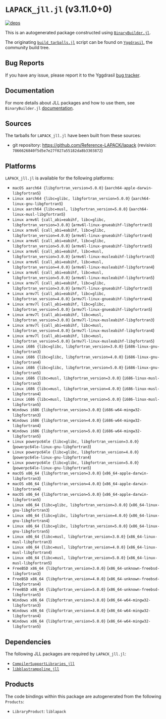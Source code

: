 # `LAPACK_jll.jl` (v3.11.0+0)

[![deps](https://juliahub.com/docs/LAPACK_jll/deps.svg)](https://juliahub.com/ui/Packages/LAPACK_jll/KGp1v?page=2)

This is an autogenerated package constructed using [`BinaryBuilder.jl`](https://github.com/JuliaPackaging/BinaryBuilder.jl).

The originating [`build_tarballs.jl`](https://github.com/JuliaPackaging/Yggdrasil/blob/c9f9e282b1d0d70ac56129ef94eb721f6375a950/L/LAPACK/LAPACK/build_tarballs.jl) script can be found on [`Yggdrasil`](https://github.com/JuliaPackaging/Yggdrasil/), the community build tree.

## Bug Reports

If you have any issue, please report it to the Yggdrasil [bug tracker](https://github.com/JuliaPackaging/Yggdrasil/issues).

## Documentation

For more details about JLL packages and how to use them, see `BinaryBuilder.jl` [documentation](https://docs.binarybuilder.org/stable/jll/).

## Sources

The tarballs for `LAPACK_jll.jl` have been built from these sources:

* git repository: https://github.com/Reference-LAPACK/lapack (revision: `7866626840f5d5e7e27f027a55182da8b3303872`)

## Platforms

`LAPACK_jll.jl` is available for the following platforms:

* `macOS aarch64 {libgfortran_version=5.0.0}` (`aarch64-apple-darwin-libgfortran5`)
* `Linux aarch64 {libc=glibc, libgfortran_version=5.0.0}` (`aarch64-linux-gnu-libgfortran5`)
* `Linux aarch64 {libc=musl, libgfortran_version=5.0.0}` (`aarch64-linux-musl-libgfortran5`)
* `Linux armv6l {call_abi=eabihf, libc=glibc, libgfortran_version=3.0.0}` (`armv6l-linux-gnueabihf-libgfortran3`)
* `Linux armv6l {call_abi=eabihf, libc=glibc, libgfortran_version=4.0.0}` (`armv6l-linux-gnueabihf-libgfortran4`)
* `Linux armv6l {call_abi=eabihf, libc=glibc, libgfortran_version=5.0.0}` (`armv6l-linux-gnueabihf-libgfortran5`)
* `Linux armv6l {call_abi=eabihf, libc=musl, libgfortran_version=3.0.0}` (`armv6l-linux-musleabihf-libgfortran3`)
* `Linux armv6l {call_abi=eabihf, libc=musl, libgfortran_version=4.0.0}` (`armv6l-linux-musleabihf-libgfortran4`)
* `Linux armv6l {call_abi=eabihf, libc=musl, libgfortran_version=5.0.0}` (`armv6l-linux-musleabihf-libgfortran5`)
* `Linux armv7l {call_abi=eabihf, libc=glibc, libgfortran_version=3.0.0}` (`armv7l-linux-gnueabihf-libgfortran3`)
* `Linux armv7l {call_abi=eabihf, libc=glibc, libgfortran_version=4.0.0}` (`armv7l-linux-gnueabihf-libgfortran4`)
* `Linux armv7l {call_abi=eabihf, libc=glibc, libgfortran_version=5.0.0}` (`armv7l-linux-gnueabihf-libgfortran5`)
* `Linux armv7l {call_abi=eabihf, libc=musl, libgfortran_version=3.0.0}` (`armv7l-linux-musleabihf-libgfortran3`)
* `Linux armv7l {call_abi=eabihf, libc=musl, libgfortran_version=4.0.0}` (`armv7l-linux-musleabihf-libgfortran4`)
* `Linux armv7l {call_abi=eabihf, libc=musl, libgfortran_version=5.0.0}` (`armv7l-linux-musleabihf-libgfortran5`)
* `Linux i686 {libc=glibc, libgfortran_version=3.0.0}` (`i686-linux-gnu-libgfortran3`)
* `Linux i686 {libc=glibc, libgfortran_version=4.0.0}` (`i686-linux-gnu-libgfortran4`)
* `Linux i686 {libc=glibc, libgfortran_version=5.0.0}` (`i686-linux-gnu-libgfortran5`)
* `Linux i686 {libc=musl, libgfortran_version=3.0.0}` (`i686-linux-musl-libgfortran3`)
* `Linux i686 {libc=musl, libgfortran_version=4.0.0}` (`i686-linux-musl-libgfortran4`)
* `Linux i686 {libc=musl, libgfortran_version=5.0.0}` (`i686-linux-musl-libgfortran5`)
* `Windows i686 {libgfortran_version=3.0.0}` (`i686-w64-mingw32-libgfortran3`)
* `Windows i686 {libgfortran_version=4.0.0}` (`i686-w64-mingw32-libgfortran4`)
* `Windows i686 {libgfortran_version=5.0.0}` (`i686-w64-mingw32-libgfortran5`)
* `Linux powerpc64le {libc=glibc, libgfortran_version=3.0.0}` (`powerpc64le-linux-gnu-libgfortran3`)
* `Linux powerpc64le {libc=glibc, libgfortran_version=4.0.0}` (`powerpc64le-linux-gnu-libgfortran4`)
* `Linux powerpc64le {libc=glibc, libgfortran_version=5.0.0}` (`powerpc64le-linux-gnu-libgfortran5`)
* `macOS x86_64 {libgfortran_version=3.0.0}` (`x86_64-apple-darwin-libgfortran3`)
* `macOS x86_64 {libgfortran_version=4.0.0}` (`x86_64-apple-darwin-libgfortran4`)
* `macOS x86_64 {libgfortran_version=5.0.0}` (`x86_64-apple-darwin-libgfortran5`)
* `Linux x86_64 {libc=glibc, libgfortran_version=3.0.0}` (`x86_64-linux-gnu-libgfortran3`)
* `Linux x86_64 {libc=glibc, libgfortran_version=4.0.0}` (`x86_64-linux-gnu-libgfortran4`)
* `Linux x86_64 {libc=glibc, libgfortran_version=5.0.0}` (`x86_64-linux-gnu-libgfortran5`)
* `Linux x86_64 {libc=musl, libgfortran_version=3.0.0}` (`x86_64-linux-musl-libgfortran3`)
* `Linux x86_64 {libc=musl, libgfortran_version=4.0.0}` (`x86_64-linux-musl-libgfortran4`)
* `Linux x86_64 {libc=musl, libgfortran_version=5.0.0}` (`x86_64-linux-musl-libgfortran5`)
* `FreeBSD x86_64 {libgfortran_version=3.0.0}` (`x86_64-unknown-freebsd-libgfortran3`)
* `FreeBSD x86_64 {libgfortran_version=4.0.0}` (`x86_64-unknown-freebsd-libgfortran4`)
* `FreeBSD x86_64 {libgfortran_version=5.0.0}` (`x86_64-unknown-freebsd-libgfortran5`)
* `Windows x86_64 {libgfortran_version=3.0.0}` (`x86_64-w64-mingw32-libgfortran3`)
* `Windows x86_64 {libgfortran_version=4.0.0}` (`x86_64-w64-mingw32-libgfortran4`)
* `Windows x86_64 {libgfortran_version=5.0.0}` (`x86_64-w64-mingw32-libgfortran5`)

## Dependencies

The following JLL packages are required by `LAPACK_jll.jl`:

* [`CompilerSupportLibraries_jll`](https://github.com/JuliaBinaryWrappers/CompilerSupportLibraries_jll.jl)
* [`libblastrampoline_jll`](https://github.com/JuliaBinaryWrappers/libblastrampoline_jll.jl)

## Products

The code bindings within this package are autogenerated from the following `Products`:

* `LibraryProduct`: `liblapack`
